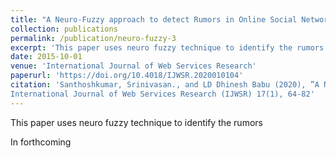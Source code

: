 ```yaml
---
title: "A Neuro-Fuzzy approach to detect Rumors in Online Social Networks"
collection: publications
permalink: /publication/neuro-fuzzy-3
excerpt: 'This paper uses neuro fuzzy technique to identify the rumors'
date: 2015-10-01
venue: 'International Journal of Web Services Research'
paperurl: 'https://doi.org/10.4018/IJWSR.2020010104'
citation: 'Santhoshkumar, Srinivasan., and LD Dhinesh Babu (2020), ”A Neuro-Fuzzy approach to detect Rumors in Online Social Networks” 
International Journal of Web Services Research (IJWSR) 17(1), 64-82'
---
```

This paper uses neuro fuzzy technique to identify the rumors

In forthcoming